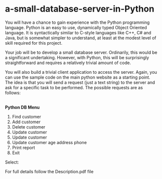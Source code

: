 # a-small-database-server-in-Python
<p>You will have a chance to gain experience with the Python programming language. Python is an easy to use, dynamically typed Object Oriented language. It is syntactically similar to C-style languages like C++, C# and Java, but is somewhat simpler to understand, at least at the modest level of skill required for this project.</p>

<p>Your job will be to develop a small database server. Ordinarily, this would be a significant undertaking. However, with Python, this will be surprisingly straightforward and requires a relatively trivial amount of code.</p>

<p>
You will also build a trivial client application to access the server. Again, you can use the sample code on the main python website as a starting point. The idea is that you will send a request (just a text string) to the server and ask for a specific task to be performed. The possible requests are as follows:</p>
<br><b>Python DB Menu</b><br>
<ol>
  <li> Find customer</li> 
  <li> Add customer</li>
  <li> Delete customer</li> 
  <li> Update customer</li> 
  <li> Update customer</li> 
  <li> Update customer age address phone</li>
  <li> Print report</li>
  <li> Exit</li>
  </ol>
Select:<br>
  
  <p>For full details follow the Description.pdf file
